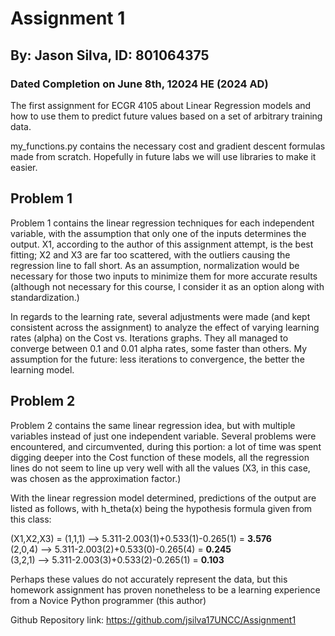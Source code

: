 # Assignment 1
## By: Jason Silva, ID: 801064375
### Dated Completion on June 8th, 12024 HE (2024 AD)

The first assignment for ECGR 4105 about Linear Regression models and how to use them to predict future values based on a set of arbitrary training data.

my_functions.py contains the necessary cost and gradient descent formulas made from scratch. Hopefully in future labs we will use libraries to make it easier.

## Problem 1 
Problem 1 contains the linear regression techniques for each independent variable, with the assumption that only one of the inputs determines the output. X1, according to the author of this assignment attempt, is the best fitting; X2 and X3 are far too scattered, with the outliers causing the regression line to fall short. As an assumption, normalization would be necessary for those two inputs to minimize them for more accurate results (although not necessary for this course, I consider it as an option along with standardization.)

In regards to the learning rate, several adjustments were made (and kept consistent across the assignment) to analyze the effect of varying learning rates (alpha) on the Cost vs. Iterations graphs. They all managed to converge between 0.1 and 0.01 alpha rates, some faster than others. My assumption for the future: less iterations to convergence, the better the learning model.

## Problem 2
Problem 2 contains the same linear regression idea, but with multiple variables instead of just one independent variable. Several problems were encountered, and circumvented, during this portion: a lot of time was spent digging deeper into the Cost function of these models, all the regression lines do not seem to line up very well with all the values (X3, in this case, was chosen as the approximation factor.)

With the linear regression model determined, predictions of the output are listed as follows, with h_theta(x) being the hypothesis formula given from this class:

(X1,X2,X3) = (1,1,1) --> 5.311-2.003(1)+0.533(1)-0.265(1) = **3.576**  
(2,0,4) --> 5.311-2.003(2)+0.533(0)-0.265(4) = **0.245**  
(3,2,1) --> 5.311-2.003(3)+0.533(2)-0.265(1) = **0.103**  

Perhaps these values do not accurately represent the data, but this homework assignment has proven nonetheless to be a learning experience from a Novice Python programmer (this author)

Github Repository link: https://github.com/jsilva17UNCC/Assignment1
